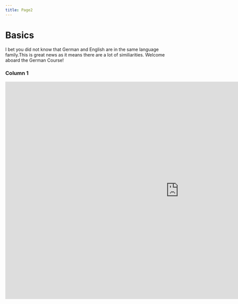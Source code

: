 ```yaml
---
title: Page2
---
```

<!DOCTYPE html>
<html>
<body>

<h1>Basics</h1>
<p>I bet you did not know that German and English are in the same language family.This is great news as it means there are a lot of similiarities. Welcome aboard the German Course!</p>
<div class="row">
<div class="col-sm-6">
<h3>Column 1</h3>

 
 
 <iframe src="https://h5p.org/h5p/embed/1229085" width="1090" height="683" frameborder="0" allowfullscreen="allowfullscreen" allow="geolocation *; microphone *; camera *; midi *; encrypted-media *" title="Dialog Cards"></iframe><script src="https://h5p.org/sites/all/modules/h5p/library/js/h5p-resizer.js" charset="UTF-8"></script>
</body>
</html>
